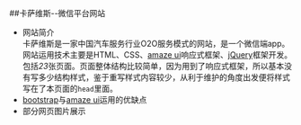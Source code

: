 ##卡萨维斯--微信平台网站
* 网站简介<br>
卡萨维斯是一家中国汽车服务行业O2O服务模式的网站，是一个微信端app。网站运用技术主要是HTML、CSS、[amaze ui](http://amazeui.org/?_ver=2.x)响应式框架、[jQuery](http://jquery.com/)框架开发。包括*23*张页面。页面整体结构比较简单，因为用到了响应式框架，所以基本没有写多少结构样式，鉴于重写样式内容较少，从利于维护的角度出发便将样式写在了本页面的`head`里面。
* [bootstrap](http://www.bootcss.com/)与[amaze ui](http://amazeui.org/?_ver=2.x)运用的优缺点<br>
* 部分网页图片展示
